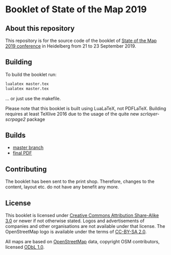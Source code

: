 # Booklet of State of the Map 2019

## About this repository

This repository is for the source code of the booklet of [State of the Map 2019 conference](https://2019.stateofthemap.org/) in Heidelberg from 21 to 23 September 2019.

## Building

To build the booklet run:

```sh
lualatex master.tex
lualatex master.tex
```

… or just use the makefile.

Please note that this booklet is built using LuaLaTeX, not PDFLaTeX. Building
requires at least TeXlive 2016 due to the usage of the quite new
*scrlayer-scrpage2* package

## Builds

* [master branch](https://michreichert.de/sotm/booklet19/master.pdf)
* [final PDF](https://michreichert.de/sotm/booklet19/final.pdf)


## Contributing

The booklet has been sent to the print shop. Therefore, changes to the content, layout etc. do not have any benefit any more.

## License

This booklet is licensed under [Creative Commons Attribution Share-Alike 3.0](http://creativecommons.org/licenses/by-sa/3.0/) or newer if not otherwise stated. Logos and advertisements of companies and other organisations are not available under that license. The OpenStreetMap logo is available under the terms of [CC-BY-SA 2.0](http://creativecommons.org/licenses/by-sa/2.0/).

All maps are based on [OpenStreetMap](http://www.openstreetmap.org/copyright)
data, copyright OSM contributors, licensed [ODbL 1.0](http://opendatacommons.org/licenses/odbl/1-0/).

